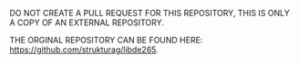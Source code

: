 DO NOT CREATE A PULL REQUEST FOR THIS REPOSITORY, THIS IS ONLY A COPY OF AN EXTERNAL REPOSITORY.

THE ORGINAL REPOSITORY CAN BE FOUND HERE: https://github.com/strukturag/libde265.